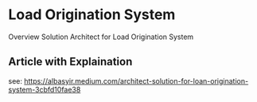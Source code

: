 # Load Origination System
Overview Solution Architect for Load Origination System 

## Article with Explaination
see: https://albasyir.medium.com/architect-solution-for-loan-origination-system-3cbfd10fae38 
